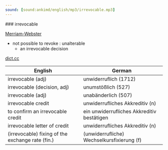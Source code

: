 ```yaml
---
sound: [sound:ankimd/english/mp3/irrevocable.mp3]
---
```


\### irrevocable

[Merriam-Webster](https://www.merriam-webster.com/dictionary/irrevocable)

- not possible to revoke : unalterable
    - an irrevocable decision

[dict.cc](https://www.dict.cc/irrevocable)

| English        | German       |
| -------------- | ------------ |
| irrevocable (adj) | unwiderruflich (1712) |
| irrevocable (decision, adj) | unumstößlich (527) |
| irrevocable (adj) | unabänderlich (507) |
| irrevocable credit | unwiderrufliches Akkreditiv (n) |
| to confirm an irrevocable credit | ein unwiderrufliches Akkreditiv bestätigen |
| irrevocable letter of credit | unwiderrufliches Akkreditiv (n) |
| (irrevocable) fixing of the exchange rate (fin.) | (unwiderrufliche) Wechselkursfixierung (f) |
